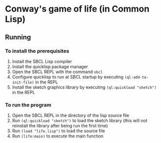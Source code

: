 # Conway's game of life (in Common Lisp)
## Running
### To install the prerequisites
1. Install the SBCL Lisp compiler
2. Install the quicklisp package manager
3. Open the SBCL REPL with the command `sbcl`
4. Configure quicklisp to run at SBCL startup by executing `(ql:add-to-init-file)` in the REPL
5. Install the sketch graphics library by executing `(ql:quickload "sketch")` in the REPL
### To run the program
1. Open the SBCL REPL in the directory of the lisp source file
2. Run `(ql:quickload "sketch")` to load the sketch library (this will not reinstall the library after being run the first time)
3. Run `(load "life.lisp")` to load the source file
4. Run `(life:main)` to execute the main function